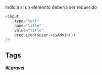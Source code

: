Indicia si un elemento deberia ser requerido

```php
<input
    type="text"
    name="title"
    value="title"
    @required($user->isAdmin())
/>
```
## Tags

##### #Laravel

